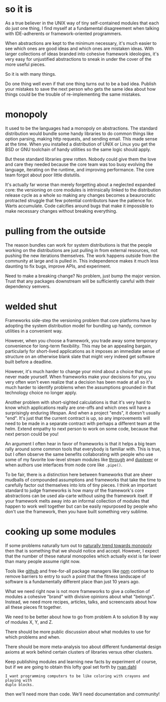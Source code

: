 # so it is

As a true believer in the UNIX way of tiny self-contained modules that each do
just one thing, I find myself at a fundamental disagreement when talking with
IDE-adherents or framework-oriented programmers.

When abstractions are kept to the minimum necessary, it's much easier to see
which ones are good ideas and which ones are mistaken ideas. With larger
collections of ideas branded into cohesive framework ideologies, it's very easy
for unjustified abstractions to sneak in under the cover of the more useful
pieces.

So it is with many things.

Do one thing well even if that one thing turns out to be a bad idea.
Publish your mistakes to save the next person who gets the same idea about how
things could be the trouble of re-implementing the same mistakes.

# monopoly

It used to be the languages had a monopoly on abstractions. The standard
distribution would bundle some handy libraries to do common things like option
parsing, making http requests, and sending email. This made sense at the time.
When you installed a distribution of UNIX or Linux you get the BSD or GNU
toolchain of handy utilities so the same logic should apply.

But these standard libraries grew rotten.
Nobody could give them the love and care they needed because the core team was
too busy evolving the language, iterating on the runtime, and improving
performance. The core team forgot about poor little distutils.

It's actually far worse than merely forgetting about a neglected expanded core:
the versioning on core modules is intrinsically linked to the distribution
release cycle as a whole so making any changes becomes a beaurocratic protracted
struggle that few potential contributors have the patience for. Warts
accumulate. Code calcifies around bugs that make it impossible to make necessary
changes without breaking everything.

# pulling from the outside

The reason bundles can work for system distributions is that the people working
on the distributions are just pulling in from external resources, not pushing
the new iterations themselves. The work happens outside from the community at
large and is pulled in. This independence makes it much less daunting to fix
bugs, improve APIs, and experiment.

Need to make a breaking change? No problem, just bump the major version. Trust
that any packages downstream will be sufficiently careful with their dependency
semvers.

# welded shut

Frameworks side-step the versioning problem that core platforms have
by adopting the system distribution model for bundling up handy, common
utilities in a convenient way.

However, when you choose a framework, you trade away some temporary convenience
for long-term flexibility. This may be an appealing bargain, particularly for
short-lived applications as it imposes an immediate sense of structure on an
otherwise blank slate that might very indeed get software built before a
deadline.

However, it's much harder to change your mind about a choice that you never made
yourself. When frameworks make your decisions for you, you very often won't even
realize that a decision has been made at all so it's much harder to identify
problems when the assumptions grounded in that technology choice no longer apply.

Another problem with short-sighted calculations is that it's very hard to know
which applications really are one-offs and which ones will have a surprisingly
enduring lifespan. And when a project "ends", it doesn't usually "end". It's
just that the current contract is up, so any improvements will need to be made
in a separate contract with perhaps a different team at the helm. Extend empathy
to next person to work on some code, because that next person could be you!

An argument I often hear in favor of frameworks is that it helps a big team
rally around some common tools that everybody is familiar with.
This is true, but I often observe the same benefits collaborating with people
who use some of my favorite low-level stream modules like
[through](https://github.com/dominictarr/through)
and [duplexer](http://github.com/Raynos/duplexer)
or when authors use interfaces from node core like `.pipe()`.

To be fair, there is a distinction here between frameworks that are sheer
mudballs of compounded assumptions and frameworks that take the time to
carefully factor out themselves into lots of tiny pieces.
I think an important standard to judge frameworks is how many of the framework's
core abstractions can be used ala-carte without using the framework itself.
If your framework melts away into an informal collection of modules that happen
to work well together but can be easily repurposed by people who don't use the
framework, then you have built something very sublime.

# cooking up some modules

If some problems naturally turn out to
[naturally trend towards monopoly](https://en.wikipedia.org/wiki/Natural_monopoly)
then that is something that we should notice and accept.
However, I expect that the number of these natural monopolies which actually
exist is far lower than many people assume right now.

Tools like [github](https://github.com) and free-for-all package managers
like [npm](https://npmjs.org) continue to remove barriers to entry to such a
point that the fitness landscape of software is a fundamentally different place
than just 10 years ago.

What we need right now is not more frameworks to give a collection of modules a
cohesive "brand" with divisive opinions about what "belongs". Instead, we need
more recipes, articles, talks, and screencasts about how all these pieces fit
together.

We need to be better about how to go from problem A to solution B by way of
modules X, Y, and Z.

There should be more public discussion about what modules to use for which
problems and when.

There should be more meta-analysis too about different fundamental design axioms
at work behind certain clusters of libraries versus other clusters.

Keep publishing modules and learning new facts by experiment of course, but if
we are going to obtain this lofty goal set forth by
[ryan dahl](http://tinyclouds.org/)

```
I want programming computers to be like coloring with crayons and playing with
duplo blocks.
```

then we'll need more than code. We'll need documentation and community!
